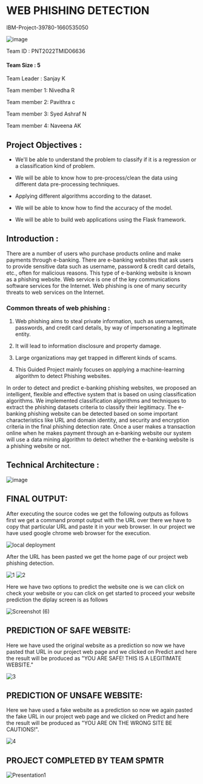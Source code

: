 # WEB PHISHING DETECTION
IBM-Project-39780-1660535050

![image](https://user-images.githubusercontent.com/113506353/198610912-6ea5bc8a-8745-415a-a5a9-6de95ef60ec1.png)


Team ID : PNT2022TMID06636

#### Team Size : 5

Team Leader : Sanjay K

Team member 1: Nivedha R

Team member 2: Pavithra c

Team member 3: Syed Ashraf N

Team member 4: Naveena AK


## Project Objectives :

*  We'll be able to understand the problem to classify if it is a regression or a classification kind of problem.

*  We will be able to know how to pre-process/clean the data using different data pre-processing techniques.

*  Applying different algorithms according to the dataset.

*  We will be able to know how to find the accuracy of the model.

*  We will be able to build web applications using the Flask framework.

## Introduction : 

There are a number of users who purchase products online and make payments through e-banking. There are e-banking websites that ask users to provide sensitive data such as username, password & credit card details, etc., often for malicious reasons. This type of e-banking website is known as a phishing website. Web service is one of the key communications software services for the Internet. Web phishing is one of many security threats to web services on the Internet.

### Common threats of web phishing : 

1. Web phishing aims to steal private information, such as usernames, passwords, and credit card details, by way of impersonating a legitimate entity.

2. It will lead to information disclosure and property damage.

3. Large organizations may get trapped in different kinds of scams.

4. This Guided Project mainly focuses on applying a machine-learning algorithm to detect Phishing websites.

In order to detect and predict e-banking phishing websites, we proposed an intelligent, flexible and effective system that is based on using classification algorithms. We implemented classification algorithms and techniques to extract the phishing datasets criteria to classify their legitimacy. The e-banking phishing website can be detected based on some important characteristics like URL and domain identity, and security and encryption criteria in the final phishing detection rate. Once a user makes a transaction online when he makes payment through an e-banking website our system will use a data mining algorithm to detect whether the e-banking website is a phishing website or not.

## Technical Architecture :

![image](https://user-images.githubusercontent.com/113506353/198648454-ac55c438-de0c-4a3e-843c-826d116c3fbb.png)

## FINAL OUTPUT:

After executing the source codes we get the following outputs as follows 
first we get a command prompt output with the URL over there we have to copy that particular URL and paste it in your web browser. In our project we have used google chrome web browser for the execution. 

![local deployment](https://user-images.githubusercontent.com/113506353/202230772-c6e669c8-4175-4a34-a3ce-ea1fa1130c03.png)

After the URL has been pasted we get the home page of our project web phishing detection.

![1](https://user-images.githubusercontent.com/113506353/202231332-a7a9826f-0043-4a51-b527-09580eeca12c.png)
![2](https://user-images.githubusercontent.com/113506353/202231747-a1cc9c30-b455-4ae1-a24c-f19cda3b7369.png)

Here we have two options to predict the website one is we can click on check your website or you can click on get started to proceed your website prediction the diplay screen is as follows 

![Screenshot (6)](https://user-images.githubusercontent.com/113506353/202232685-e674ce51-e879-4fdd-a05a-44d15c31b6be.png)

## PREDICTION OF SAFE WEBSITE:
Here we have used the original website as a prediction so now we have pasted that URL in our project web page and we clicked on Predict and here the result will be produced as "YOU ARE SAFE! THIS IS A LEGITIMATE WEBSITE."

![3](https://user-images.githubusercontent.com/113506353/202233289-dcbced2a-a161-4959-a5ba-c1b3c3b2ac9a.png)

## PREDICTION OF UNSAFE WEBSITE:
Here we have used a fake website as a prediction so now we again pasted the fake URL in our project web page and we clicked on Predict and here the result will be produced as "YOU ARE ON THE WRONG SITE BE CAUTIONS!".

![4](https://user-images.githubusercontent.com/113506353/202233859-725b00a2-eaf8-454c-9677-ec10d4c8adf8.png)

## PROJECT COMPLETED BY TEAM SPMTR

![Presentation1](https://user-images.githubusercontent.com/113506353/202261092-4f7e1430-f1e5-4d36-bd33-fc791c9b8b80.png)
